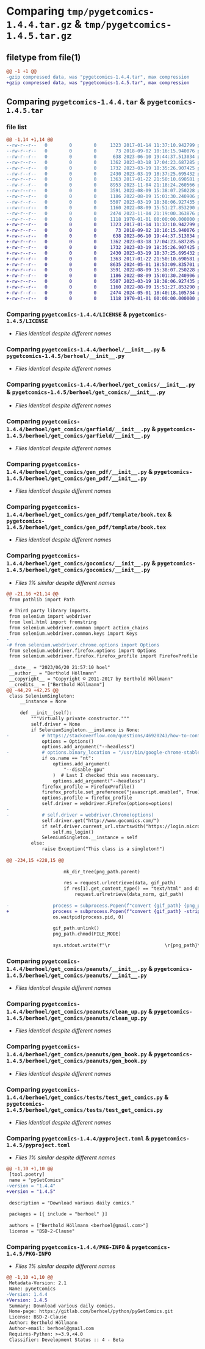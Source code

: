 # Comparing `tmp/pygetcomics-1.4.4.tar.gz` & `tmp/pygetcomics-1.4.5.tar.gz`

## filetype from file(1)

```diff
@@ -1 +1 @@
-gzip compressed data, was "pygetcomics-1.4.4.tar", max compression
+gzip compressed data, was "pygetcomics-1.4.5.tar", max compression
```

## Comparing `pygetcomics-1.4.4.tar` & `pygetcomics-1.4.5.tar`

### file list

```diff
@@ -1,14 +1,14 @@
--rw-r--r--   0        0        0     1323 2017-01-14 11:37:10.942799 pygetcomics-1.4.4/LICENSE
--rw-r--r--   0        0        0       73 2018-09-02 10:16:15.940076 pygetcomics-1.4.4/README.rst
--rw-r--r--   0        0        0      638 2023-06-10 19:44:37.513034 pygetcomics-1.4.4/berhoel/__init__.py
--rw-r--r--   0        0        0     1362 2023-03-18 17:04:23.687285 pygetcomics-1.4.4/berhoel/get_comics/__init__.py
--rw-r--r--   0        0        0     1732 2023-03-19 18:35:26.907425 pygetcomics-1.4.4/berhoel/get_comics/garfield/__init__.py
--rw-r--r--   0        0        0     2430 2023-03-19 18:37:25.695432 pygetcomics-1.4.4/berhoel/get_comics/gen_pdf/__init__.py
--rw-r--r--   0        0        0     1363 2017-01-22 21:50:10.690581 pygetcomics-1.4.4/berhoel/get_comics/gen_pdf/template/book.tex
--rw-r--r--   0        0        0     8953 2023-11-04 21:18:24.260566 pygetcomics-1.4.4/berhoel/get_comics/gocomics/__init__.py
--rw-r--r--   0        0        0     3591 2022-08-09 15:38:07.250228 pygetcomics-1.4.4/berhoel/get_comics/peanuts/__init__.py
--rw-r--r--   0        0        0     1186 2022-08-09 15:01:30.240906 pygetcomics-1.4.4/berhoel/get_comics/peanuts/clean_up.py
--rw-r--r--   0        0        0     5507 2023-03-19 18:38:06.927435 pygetcomics-1.4.4/berhoel/get_comics/peanuts/gen_book.py
--rw-r--r--   0        0        0     1160 2022-08-09 15:51:27.853290 pygetcomics-1.4.4/berhoel/get_comics/tests/test_get_comics.py
--rw-r--r--   0        0        0     2474 2023-11-04 21:19:00.363876 pygetcomics-1.4.4/pyproject.toml
--rw-r--r--   0        0        0     1118 1970-01-01 00:00:00.000000 pygetcomics-1.4.4/PKG-INFO
+-rw-r--r--   0        0        0     1323 2017-01-14 11:37:10.942799 pygetcomics-1.4.5/LICENSE
+-rw-r--r--   0        0        0       73 2018-09-02 10:16:15.940076 pygetcomics-1.4.5/README.rst
+-rw-r--r--   0        0        0      638 2023-06-10 19:44:37.513034 pygetcomics-1.4.5/berhoel/__init__.py
+-rw-r--r--   0        0        0     1362 2023-03-18 17:04:23.687285 pygetcomics-1.4.5/berhoel/get_comics/__init__.py
+-rw-r--r--   0        0        0     1732 2023-03-19 18:35:26.907425 pygetcomics-1.4.5/berhoel/get_comics/garfield/__init__.py
+-rw-r--r--   0        0        0     2430 2023-03-19 18:37:25.695432 pygetcomics-1.4.5/berhoel/get_comics/gen_pdf/__init__.py
+-rw-r--r--   0        0        0     1363 2017-01-22 21:50:10.690581 pygetcomics-1.4.5/berhoel/get_comics/gen_pdf/template/book.tex
+-rw-r--r--   0        0        0     8635 2024-05-01 18:53:09.835701 pygetcomics-1.4.5/berhoel/get_comics/gocomics/__init__.py
+-rw-r--r--   0        0        0     3591 2022-08-09 15:38:07.250228 pygetcomics-1.4.5/berhoel/get_comics/peanuts/__init__.py
+-rw-r--r--   0        0        0     1186 2022-08-09 15:01:30.240906 pygetcomics-1.4.5/berhoel/get_comics/peanuts/clean_up.py
+-rw-r--r--   0        0        0     5507 2023-03-19 18:38:06.927435 pygetcomics-1.4.5/berhoel/get_comics/peanuts/gen_book.py
+-rw-r--r--   0        0        0     1160 2022-08-09 15:51:27.853290 pygetcomics-1.4.5/berhoel/get_comics/tests/test_get_comics.py
+-rw-r--r--   0        0        0     2474 2024-05-01 18:40:18.105734 pygetcomics-1.4.5/pyproject.toml
+-rw-r--r--   0        0        0     1118 1970-01-01 00:00:00.000000 pygetcomics-1.4.5/PKG-INFO
```

### Comparing `pygetcomics-1.4.4/LICENSE` & `pygetcomics-1.4.5/LICENSE`

 * *Files identical despite different names*

### Comparing `pygetcomics-1.4.4/berhoel/__init__.py` & `pygetcomics-1.4.5/berhoel/__init__.py`

 * *Files identical despite different names*

### Comparing `pygetcomics-1.4.4/berhoel/get_comics/__init__.py` & `pygetcomics-1.4.5/berhoel/get_comics/__init__.py`

 * *Files identical despite different names*

### Comparing `pygetcomics-1.4.4/berhoel/get_comics/garfield/__init__.py` & `pygetcomics-1.4.5/berhoel/get_comics/garfield/__init__.py`

 * *Files identical despite different names*

### Comparing `pygetcomics-1.4.4/berhoel/get_comics/gen_pdf/__init__.py` & `pygetcomics-1.4.5/berhoel/get_comics/gen_pdf/__init__.py`

 * *Files identical despite different names*

### Comparing `pygetcomics-1.4.4/berhoel/get_comics/gen_pdf/template/book.tex` & `pygetcomics-1.4.5/berhoel/get_comics/gen_pdf/template/book.tex`

 * *Files identical despite different names*

### Comparing `pygetcomics-1.4.4/berhoel/get_comics/gocomics/__init__.py` & `pygetcomics-1.4.5/berhoel/get_comics/gocomics/__init__.py`

 * *Files 1% similar despite different names*

```diff
@@ -21,16 +21,14 @@
 from pathlib import Path
 
 # Third party library imports.
 from selenium import webdriver
 from lxml.html import fromstring
 from selenium.webdriver.common import action_chains
 from selenium.webdriver.common.keys import Keys
-
-# from selenium.webdriver.chrome.options import Options
 from selenium.webdriver.firefox.options import Options
 from selenium.webdriver.firefox.firefox_profile import FirefoxProfile
 
 __date__ = "2023/06/20 21:57:10 hoel"
 __author__ = "Berthold Höllmann"
 __copyright__ = "Copyright © 2011-2017 by Berthold Höllmann"
 __credits__ = ["Berthold Höllmann"]
@@ -44,29 +42,25 @@
 class SeleniumSingleton:
     __instance = None
 
     def __init__(self):
         """Virtually private constructor."""
         self.driver = None
         if SeleniumSingleton.__instance is None:
-            # https://stackoverflow.com/questions/46920243/how-to-configure-chromedriver-to-initiate-chrome-browser-in-headless-mode-thr<oug
             options = Options()
             options.add_argument("--headless")
-            # options.binary_location = "/usr/bin/google-chrome-stable"
             if os.name == "nt":
                 options.add_argument(
                     "--disable-gpu"
                 )  # Last I checked this was necessary.
                 options.add_argument("--headless")
             firefox_profile = FirefoxProfile()
             firefox_profile.set_preference("javascript.enabled", True)
             options.profile = firefox_profile
             self.driver = webdriver.Firefox(options=options)
-
-            # self.driver = webdriver.Chrome(options)
             self.driver.get("http://www.gocomics.com/")
             if self.driver.current_url.startswith("https://login.microsoftonline.com/"):
                 self.ms_login()
             SeleniumSingleton.__instance = self
         else:
             raise Exception("This class is a singleton!")
 
@@ -234,15 +228,15 @@
 
                     mk_dir_tree(png_path.parent)
 
                     res = request.urlretrieve(data, gif_path)
                     if res[1].get_content_type() == "text/html" and data != data_norm:
                         request.urlretrieve(data_norm, gif_path)
 
-                process = subprocess.Popen(f"convert {gif_path} {png_path}", shell=True)
+                process = subprocess.Popen(f"convert {gif_path} -strip {png_path}", shell=True)
                 os.waitpid(process.pid, 0)
 
                 gif_path.unlink()
                 png_path.chmod(FILE_MODE)
 
                 sys.stdout.write(f"\r                    \r{png_path}\n")
```

### Comparing `pygetcomics-1.4.4/berhoel/get_comics/peanuts/__init__.py` & `pygetcomics-1.4.5/berhoel/get_comics/peanuts/__init__.py`

 * *Files identical despite different names*

### Comparing `pygetcomics-1.4.4/berhoel/get_comics/peanuts/clean_up.py` & `pygetcomics-1.4.5/berhoel/get_comics/peanuts/clean_up.py`

 * *Files identical despite different names*

### Comparing `pygetcomics-1.4.4/berhoel/get_comics/peanuts/gen_book.py` & `pygetcomics-1.4.5/berhoel/get_comics/peanuts/gen_book.py`

 * *Files identical despite different names*

### Comparing `pygetcomics-1.4.4/berhoel/get_comics/tests/test_get_comics.py` & `pygetcomics-1.4.5/berhoel/get_comics/tests/test_get_comics.py`

 * *Files identical despite different names*

### Comparing `pygetcomics-1.4.4/pyproject.toml` & `pygetcomics-1.4.5/pyproject.toml`

 * *Files 1% similar despite different names*

```diff
@@ -1,10 +1,10 @@
 [tool.poetry]
 name = "pyGetComics"
-version = "1.4.4"
+version = "1.4.5"
 
 description = "Download various daily comics."
 
 packages = [{ include = "berhoel" }]
 
 authors = ["Berthold Höllmann <berhoel@gmail.com>"]
 license = "BSD-2-Clause"
```

### Comparing `pygetcomics-1.4.4/PKG-INFO` & `pygetcomics-1.4.5/PKG-INFO`

 * *Files 1% similar despite different names*

```diff
@@ -1,10 +1,10 @@
 Metadata-Version: 2.1
 Name: pyGetComics
-Version: 1.4.4
+Version: 1.4.5
 Summary: Download various daily comics.
 Home-page: https://gitlab.com/berhoel/python/pyGetComics.git
 License: BSD-2-Clause
 Author: Berthold Höllmann
 Author-email: berhoel@gmail.com
 Requires-Python: >=3.9,<4.0
 Classifier: Development Status :: 4 - Beta
```


